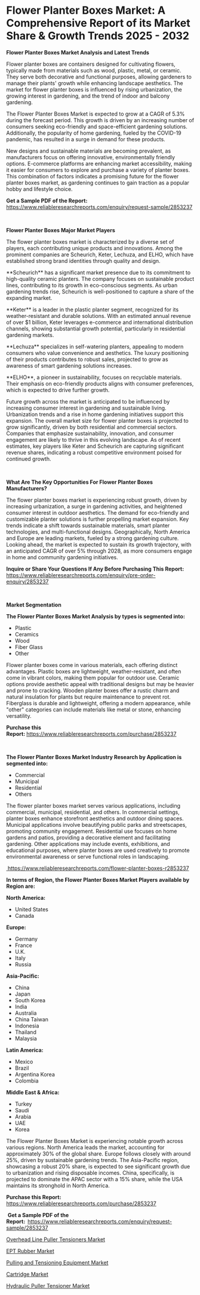 <p><h1>Flower Planter Boxes Market: A Comprehensive Report of its Market Share & Growth Trends 2025 - 2032</h1></p><p><strong>Flower Planter Boxes Market Analysis and Latest Trends</strong></p>
<p><p>Flower planter boxes are containers designed for cultivating flowers, typically made from materials such as wood, plastic, metal, or ceramic. They serve both decorative and functional purposes, allowing gardeners to manage their plants' growth while enhancing landscape aesthetics. The market for flower planter boxes is influenced by rising urbanization, the growing interest in gardening, and the trend of indoor and balcony gardening.</p><p>The Flower Planter Boxes Market is expected to grow at a CAGR of 5.3% during the forecast period. This growth is driven by an increasing number of consumers seeking eco-friendly and space-efficient gardening solutions. Additionally, the popularity of home gardening, fueled by the COVID-19 pandemic, has resulted in a surge in demand for these products. </p><p>New designs and sustainable materials are becoming prevalent, as manufacturers focus on offering innovative, environmentally friendly options. E-commerce platforms are enhancing market accessibility, making it easier for consumers to explore and purchase a variety of planter boxes. This combination of factors indicates a promising future for the flower planter boxes market, as gardening continues to gain traction as a popular hobby and lifestyle choice.</p></p>
<p><strong>Get a Sample PDF of the Report:&nbsp;</strong> <a href="https://www.reliableresearchreports.com/enquiry/request-sample/2853237?utm_campaign=117&utm_medium=2&utm_source=Github&utm_content=ia&utm_term=11032025&utm_id=flower-planter-boxes">https://www.reliableresearchreports.com/enquiry/request-sample/2853237</a></p>
<p>&nbsp;</p>
<p><strong>Flower Planter Boxes Major Market Players</strong></p>
<p><p>The flower planter boxes market is characterized by a diverse set of players, each contributing unique products and innovations. Among the prominent companies are Scheurich, Keter, Lechuza, and ELHO, which have established strong brand identities through quality and design.</p><p>**Scheurich** has a significant market presence due to its commitment to high-quality ceramic planters. The company focuses on sustainable product lines, contributing to its growth in eco-conscious segments. As urban gardening trends rise, Scheurich is well-positioned to capture a share of the expanding market.</p><p>**Keter** is a leader in the plastic planter segment, recognized for its weather-resistant and durable solutions. With an estimated annual revenue of over $1 billion, Keter leverages e-commerce and international distribution channels, showing substantial growth potential, particularly in residential gardening markets.</p><p>**Lechuza** specializes in self-watering planters, appealing to modern consumers who value convenience and aesthetics. The luxury positioning of their products contributes to robust sales, projected to grow as awareness of smart gardening solutions increases. </p><p>**ELHO**, a pioneer in sustainability, focuses on recyclable materials. Their emphasis on eco-friendly products aligns with consumer preferences, which is expected to drive further growth. </p><p>Future growth across the market is anticipated to be influenced by increasing consumer interest in gardening and sustainable living. Urbanization trends and a rise in home gardening initiatives support this expansion. The overall market size for flower planter boxes is projected to grow significantly, driven by both residential and commercial sectors. Companies that emphasize sustainability, innovation, and consumer engagement are likely to thrive in this evolving landscape. As of recent estimates, key players like Keter and Scheurich are capturing significant revenue shares, indicating a robust competitive environment poised for continued growth.</p></p>
<p>&nbsp;</p>
<p><strong>What Are The Key Opportunities For Flower Planter Boxes Manufacturers?</strong></p>
<p><p>The flower planter boxes market is experiencing robust growth, driven by increasing urbanization, a surge in gardening activities, and heightened consumer interest in outdoor aesthetics. The demand for eco-friendly and customizable planter solutions is further propelling market expansion. Key trends indicate a shift towards sustainable materials, smart planter technologies, and multi-functional designs. Geographically, North America and Europe are leading markets, fueled by a strong gardening culture. Looking ahead, the market is expected to sustain its growth trajectory, with an anticipated CAGR of over 5% through 2028, as more consumers engage in home and community gardening initiatives.</p></p>
<p><strong>Inquire or Share Your Questions If Any Before Purchasing This Report:</strong> <a href="https://www.reliableresearchreports.com/enquiry/pre-order-enquiry/2853237?utm_campaign=117&utm_medium=2&utm_source=Github&utm_content=ia&utm_term=11032025&utm_id=flower-planter-boxes">https://www.reliableresearchreports.com/enquiry/pre-order-enquiry/2853237</a></p>
<p>&nbsp;</p>
<p><strong>Market Segmentation</strong></p>
<p><strong>The Flower Planter Boxes Market Analysis by types is segmented into:</strong></p>
<p><ul><li>Plastic</li><li>Ceramics</li><li>Wood</li><li>Fiber Glass</li><li>Other</li></ul></p>
<p><p>Flower planter boxes come in various materials, each offering distinct advantages. Plastic boxes are lightweight, weather-resistant, and often come in vibrant colors, making them popular for outdoor use. Ceramic options provide aesthetic appeal with traditional designs but may be heavier and prone to cracking. Wooden planter boxes offer a rustic charm and natural insulation for plants but require maintenance to prevent rot. Fiberglass is durable and lightweight, offering a modern appearance, while "other" categories can include materials like metal or stone, enhancing versatility.</p></p>
<p><strong>Purchase this Report:&nbsp;</strong><a href="https://www.reliableresearchreports.com/purchase/2853237?utm_campaign=117&utm_medium=2&utm_source=Github&utm_content=ia&utm_term=11032025&utm_id=flower-planter-boxes">https://www.reliableresearchreports.com/purchase/2853237</a></p>
<p>&nbsp;</p>
<p><strong>The Flower Planter Boxes Market Industry Research by Application is segmented into:</strong></p>
<p><ul><li>Commercial</li><li>Municipal</li><li>Residential</li><li>Others</li></ul></p>
<p><p>The flower planter boxes market serves various applications, including commercial, municipal, residential, and others. In commercial settings, planter boxes enhance storefront aesthetics and outdoor dining spaces. Municipal applications involve beautifying public parks and streetscapes, promoting community engagement. Residential use focuses on home gardens and patios, providing a decorative element and facilitating gardening. Other applications may include events, exhibitions, and educational purposes, where planter boxes are used creatively to promote environmental awareness or serve functional roles in landscaping.</p></p>
<p><a href="https://www.reliableresearchreports.com/flower-planter-boxes-r2853237?utm_campaign=117&utm_medium=2&utm_source=Github&utm_content=ia&utm_term=11032025&utm_id=flower-planter-boxes">&nbsp;https://www.reliableresearchreports.com/flower-planter-boxes-r2853237</a></p>
<p><strong>In terms of Region, the Flower Planter Boxes Market Players available by Region are:</strong></p>
<p>
    <p> <strong> North America: </strong>
        <ul>
            <li>United States</li>
            <li>Canada</li>
        </ul>
        </p> 
    <p> <strong> Europe: </strong>
        <ul>
            <li>Germany</li>
            <li>France</li>
            <li>U.K.</li>
            <li>Italy</li>
            <li>Russia</li>
        </ul>
        </p> 
    <p> <strong> Asia-Pacific: </strong>
        <ul>
            <li>China</li>
            <li>Japan</li>
            <li>South Korea</li>
            <li>India</li>
            <li>Australia</li>
            <li>China Taiwan</li>
            <li>Indonesia</li>
            <li>Thailand</li>
            <li>Malaysia</li>
        </ul>
        </p> 
    <p> <strong> Latin America: </strong>
        <ul>
            <li>Mexico</li>
            <li>Brazil</li>
            <li>Argentina Korea</li>
            <li>Colombia</li>
        </ul>
        </p> 
    <p> <strong> Middle East & Africa: </strong>
        <ul>
            <li>Turkey</li>
            <li>Saudi</li>
            <li>Arabia</li>
            <li>UAE</li>
            <li>Korea</li>
        </ul>
    </p>
    </p>
<p><p>The Flower Planter Boxes Market is experiencing notable growth across various regions. North America leads the market, accounting for approximately 30% of the global share. Europe follows closely with around 25%, driven by sustainable gardening trends. The Asia-Pacific region, showcasing a robust 20% share, is expected to see significant growth due to urbanization and rising disposable incomes. China, specifically, is projected to dominate the APAC sector with a 15% share, while the USA maintains its stronghold in North America.</p></p>
<p><strong>Purchase this Report: </strong><a href="https://www.reliableresearchreports.com/purchase/2853237?utm_campaign=117&utm_medium=2&utm_source=Github&utm_content=ia&utm_term=11032025&utm_id=flower-planter-boxes">https://www.reliableresearchreports.com/purchase/2853237</a></p>
<p>&nbsp;<strong>Get a Sample PDF of the Report:&nbsp;&nbsp;</strong><a href="https://www.reliableresearchreports.com/enquiry/request-sample/2853237?utm_campaign=117&utm_medium=2&utm_source=Github&utm_content=ia&utm_term=11032025&utm_id=flower-planter-boxes">https://www.reliableresearchreports.com/enquiry/request-sample/2853237</a></p>
<p><strong></strong></p>
<p><p><a href="https://github.com/krulicfidura/Market-Research-Report-List-1/blob/main/overhead-line-puller-tensioners-market.md?utm_campaign=117&utm_medium=2&utm_source=Github&utm_content=ia&utm_term=11032025&utm_id=flower-planter-boxes">Overhead Line Puller Tensioners Market</a></p><p><a href="https://github.com/mriwacraane/Market-Research-Report-List-1/blob/main/ept-rubber-market.md?utm_campaign=117&utm_medium=2&utm_source=Github&utm_content=ia&utm_term=11032025&utm_id=flower-planter-boxes">EPT Rubber Market</a></p><p><a href="https://github.com/shewlisapsai/Market-Research-Report-List-1/blob/main/pulling-and-tensioning-equipment-market.md?utm_campaign=117&utm_medium=2&utm_source=Github&utm_content=ia&utm_term=11032025&utm_id=flower-planter-boxes">Pulling and Tensioning Equipment Market</a></p><p><a href="https://github.com/denbelnmer50/Market-Research-Report-List-1/blob/main/cartridge-market.md?utm_campaign=117&utm_medium=2&utm_source=Github&utm_content=ia&utm_term=11032025&utm_id=flower-planter-boxes">Cartridge Market</a></p><p><a href="https://github.com/hunanuzmez/Market-Research-Report-List-1/blob/main/hydraulic-puller-tensioner-market.md?utm_campaign=117&utm_medium=2&utm_source=Github&utm_content=ia&utm_term=11032025&utm_id=flower-planter-boxes">Hydraulic Puller Tensioner Market</a></p></p>